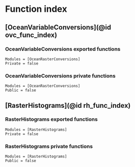 # Function index

## [OceanVariableConversions](@id ovc_func_index)

### OceanVariableConversions exported functions

```@autodocs
Modules = [OceanRasterConversions]
Private = false
```

### OceanVariableConversions private functions

```@autodocs
Modules = [OceanRasterConversions]
Public = false
```

## [RasterHistograms](@id rh_func_index)

### RasterHistograms exported functions

```@autodocs
Modules = [RasterHistograms]
Private = false
```

### RasterHistograms private functions

```@autodocs
Modules = [RasterHistograms]
Public = false
```
